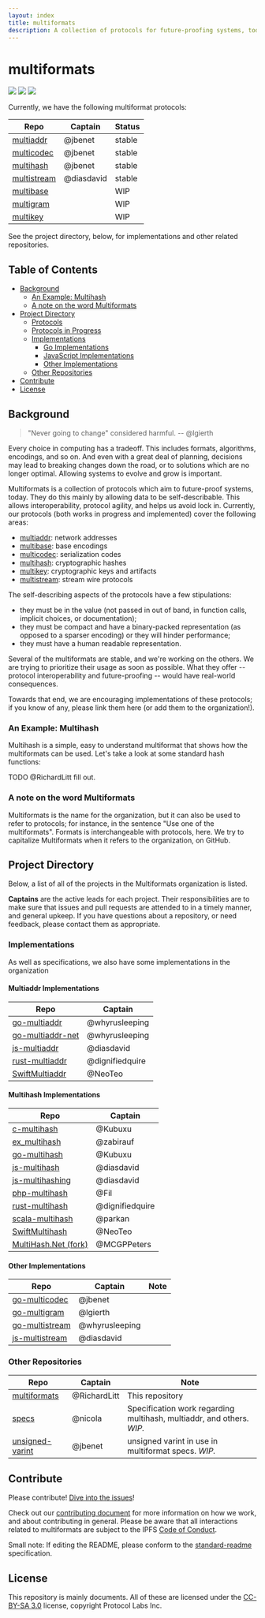 ```yaml
---
layout: index
title: multiformats
description: A collection of protocols for future-proofing systems, today.
---
```


# multiformats

[![](https://img.shields.io/badge/made%20by-Protocol%20Labs-blue.svg?style=flat-square)](http://ipn.io)
[![](https://img.shields.io/badge/project-multiformats-blue.svg?style=flat-square)](http://github.com/multiformats/multiformats)
[![](https://img.shields.io/badge/freenode-%23ipfs-blue.svg?style=flat-square)](http://webchat.freenode.net/?channels=%23ipfs)

Currently, we have the following multiformat protocols:

| Repo | Captain | Status |
|------|---------|--------|
| [multiaddr](https://github.com/multiformats/multiaddr)| @jbenet | stable |
| [multicodec](https://github.com/multiformats/multicodec)| @jbenet | stable |
| [multihash](https://github.com/multiformats/multihash)| @jbenet | stable |
| [multistream](https://github.com/multiformats/multistream)| @diasdavid | stable |
| [multibase](https://github.com/ipfs/specs/issues/130) | | WIP |
| [multigram](https://github.com/ipfs/specs/pull/123) | | WIP |
| [multikey](https://github.com/ipfs/specs/issues/58) | | WIP |

See the project directory, below, for implementations and other related repositories.

## Table of Contents

- [Background](#background)
  - [An Example: Multihash](#an-example-multihash)
  - [A note on the word Multiformats](#a-note-on-the-word-multiformats)
- [Project Directory](#project-directory)
  - [Protocols](#protocols)
  - [Protocols in Progress](#protocols-in-progress)
  - [Implementations](#implementations)
    - [Go Implementations](#go-implementations)
    - [JavaScript Implementations](#javascript-implementations)
    - [Other Implementations](#other-implementations)
  - [Other Repositories](#other-repositories)
- [Contribute](#contribute)
- [License](#license)

## Background

> "Never going to change" considered harmful.
> -- @lgierth

Every choice in computing has a tradeoff. This includes formats, algorithms, encodings, and so on. And even with a great deal of planning, decisions may lead to breaking changes down the road, or to solutions which are no longer optimal. Allowing systems to evolve and grow is important.

Multiformats is a collection of protocols which aim to future-proof systems, today. They do this mainly by allowing data to be self-describable. This allows interoperability, protocol agility, and helps us avoid lock in. Currently, our protocols (both works in progress and implemented) cover the following areas:

- [multiaddr](https://github.com/multiformats/multiaddr): network addresses
- [multibase](https://github.com/ipfs/specs/issues/130): base encodings
- [multicodec](https://github.com/multiformats/multicodec): serialization codes
- [multihash](https://github.com/multiformats/multihash): cryptographic hashes
- [multikey](https://github.com/ipfs/specs/issues/58): cryptographic keys and artifacts
- [multistream](https://github.com/multiformats/multistream): stream wire protocols

The self-describing aspects of the protocols have a few stipulations:

- they must be in the value (not passed in out of band, in function calls, implicit choices, or documentation);
- they must be compact and have a binary-packed representation (as opposed to a sparser encoding) or they will hinder performance;
- they must have a human readable representation.

Several of the multiformats are stable, and we're working on the others. We are trying to prioritize their usage as soon as possible. What they offer -- protocol interoperability and future-proofing --  would have real-world consequences.

Towards that end, we are encouraging implementations of these protocols; if you know of any, please link them here (or add them to the organization!).

### An Example: Multihash

Multihash is a simple, easy to understand multiformat that shows how the multiformats can be used. Let's take a look at some standard hash functions:

TODO @RichardLitt fill out.

### A note on the word Multiformats

Multiformats is the name for the organization, but it can also be used to refer to protocols; for instance, in the sentence "Use one of the multiformats". Formats is interchangeable with protocols, here. We try to capitalize Multiformats when it refers to the organization, on GitHub.

## Project Directory

Below, a list of all of the projects in the Multiformats organization is listed.

**Captains** are the active leads for each project. Their responsibilities are to make sure that issues and pull requests are attended to in a timely manner, and general upkeep. If you have questions about a repository, or need feedback, please contact them as appropriate.

### Implementations

As well as specifications, we also have some implementations in the organization

#### Multiaddr Implementations

| Repo | Captain |
|------|-------------------|
| [go-multiaddr](https://github.com/multiformats/go-multiaddr)| @whyrusleeping |
| [go-multiaddr-net](https://github.com/multiformats/go-multiaddr-net)| @whyrusleeping |
| [js-multiaddr](https://github.com/multiformats/js-multiaddr)| @diasdavid |
| [rust-multiaddr](https://github.com/multiformats/rust-multiaddr)| @dignifiedquire | |
| [SwiftMultiaddr](https://github.com/multiformats/SwiftMultiaddr)| @NeoTeo | |

#### Multihash Implementations

| Repo | Captain |
|------|-------------------|
| [c-multihash](https://github.com/multiformats/c-multihash) | @Kubuxu | _Only parsing and encoding, and not hashing._ |
| [ex_multihash](https://github.com/multiformats/ex_multihash)| @zabirauf | |
| [go-multihash](https://github.com/multiformats/go-multihash)| @Kubuxu |
| [js-multihash](https://github.com/multiformats/js-multihash)| @diasdavid |
| [js-multihashing](https://github.com/multiformats/js-multihashing)| @diasdavid |
| [php-multihash](https://github.com/multiformats/php-multihash)| @Fil | |
| [rust-multihash](https://github.com/multiformats/rust-multihash)| @dignifiedquire | |
| [scala-multihash](https://github.com/multiformats/scala-multihash)| @parkan | |
| [SwiftMultihash](https://github.com/multiformats/SwiftMultihash)| @NeoTeo | |
| [MultiHash.Net (fork)](https://github.com/multiformats/MultiHash.Net)| @MCGPPeters | |

#### Other Implementations

| Repo | Captain | Note |
|------|---------|------|
| [go-multicodec](https://github.com/multiformats/go-multicodec)| @jbenet |
| [go-multigram](https://github.com/multiformats/go-multigram)| @lgierth |
| [go-multistream](https://github.com/multiformats/go-multistream)| @whyrusleeping |
| [js-multistream](https://github.com/multiformats/js-multistream)| @diasdavid |

### Other Repositories

| Repo | Captain | Note |
|------|---------|------|
| [multiformats](https://github.com/multiformats/multiformats)| @RichardLitt | This repository |
| [specs](https://github.com/multiformats/specs)| @nicola | Specification work regarding multihash, multiaddr, and others. _WIP._ |
| [unsigned-varint](https://github.com/multiformats/unsigned-varint) | @jbenet | unsigned varint in use in multiformat specs. _WIP._ |

## Contribute

Please contribute! [Dive into the issues](https://github.com/multiformats/multiformats/issues)!

Check out our [contributing document](contributing.md) for more information on how we work, and about contributing in general. Please be aware that all interactions related to multiformats are subject to the IPFS [Code of Conduct](https://github.com/ipfs/community/blob/master/code-of-conduct.md).

Small note: If editing the README, please conform to the [standard-readme](https://github.com/RichardLitt/standard-readme) specification.

## License

This repository is mainly documents. All of these are licensed under the [CC-BY-SA 3.0](https://ipfs.io/ipfs/QmVreNvKsQmQZ83T86cWSjPu2vR3yZHGPm5jnxFuunEB9u) license, copyright Protocol Labs Inc.
